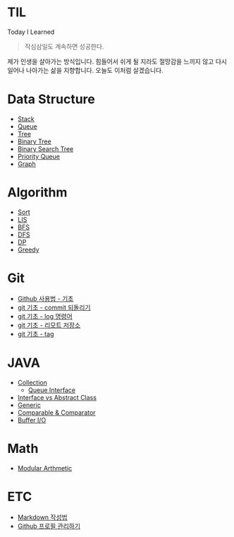 # TIL
Today I Learned

> 작심삼일도 계속하면 성공한다.

제가 인생을 살아가는 방식입니다. 힘들어서 쉬게 될 지라도 절망감을 느끼지 않고 다시 일어나 나아가는 삶을 지향합니다. 오늘도 이처럼 살겠습니다.

# Data Structure
- [Stack](./Data_Structure/stack.md)
- [Queue](./Data_Structure/queue.md)
- [Tree](./Data_Structure/tree.md)
- [Binary Tree](./Data_Structure/binary_tree.md)
- [Binary Search Tree](./Data_Structure/binary_search_tree.md)
- [Priority Queue](./Data_Structure/priority_queue.md)
- [Graph](./Data_Structure/graph.md)

# Algorithm
- [Sort](./Algorithm/sort.md)
- [LIS](./Algorithm/LIS.md)
- [BFS](./Algorithm/bfs.md)
- [DFS](./Algorithm/dfs.md)
- [DP](./Algorithm/dp.md)
- [Greedy](./Algorithm/greedy.md)

# Git
- [Github 사용법 - 기초](./Git/github_Foundation.md)
- [git 기초 - commit 되돌리기](./Git/github_커밋되돌리기.md)
- [git 기초 - log 명령어](./Git/git_log.md)
- [git 기초 - 리모트 저장소](./Git/git_remote.md)
- [git 기초 - tag](./Git/git-tag.md)

# JAVA
- [Collection](./JAVA/collection.md)
    + [Queue Interface](./JAVA/queue-interface.md)
- [Interface vs Abstract Class](./JAVA/interface-vs-abstract-class.md)
- [Generic](./JAVA/generic.md)
- [Comparable & Comparator](./JAVA/Comparable-Comparator.md)
- [Buffer I/O](./JAVA/buffer-io.md)

# Math
- [Modular Arthmetic](/Math/modular-arthmetic.md)

# ETC
- [Markdown 작성법](./ETC/markdown.md)
- [Github 프로필 관리하기](./ETC/GitHub-profile-setting.md)